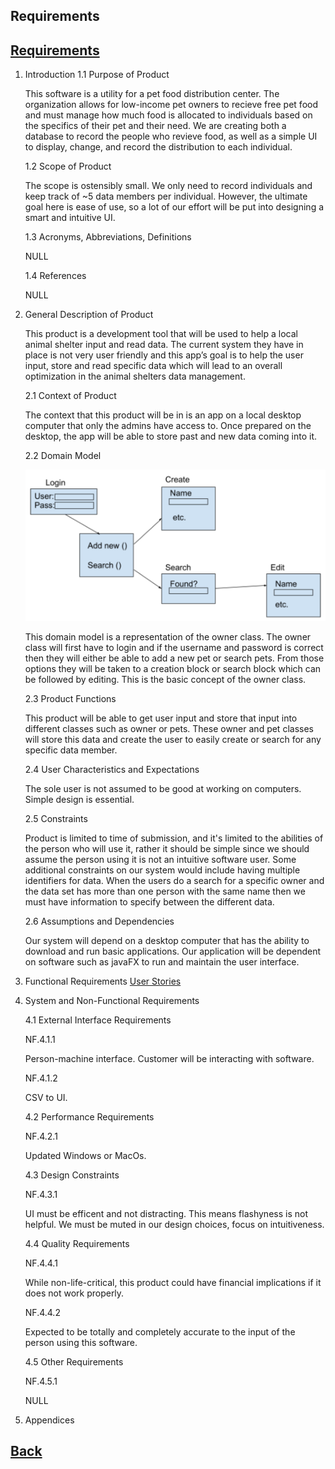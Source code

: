 ## Requirements
## [Requirements](https://diegomorales30.github.io/NullPointersWebsite/requirements)

1. Introduction
    1.1 Purpose of Product

    This software is a utility for a pet food distribution center. The 
    organization allows for low-income pet owners to recieve free pet food 
    and must manage how much food is allocated to individuals based on the 
    specifics of their pet and their need. We are creating both a database 
    to record the people who revieve food, as well as a simple UI to display, 
    change, and record the distribution to each individual.
    
    1.2 Scope of Product

    The scope is ostensibly small. We only need to record individuals and keep track 
    of ~5 data members per individual. However, the ultimate goal here is ease of use, 
    so a lot of our effort will be put into designing a smart and intuitive UI.
    
    1.3 Acronyms, Abbreviations, Definitions

    NULL

    1.4 References

    NULL

2. General Description of Product

    This product is a development tool that will be used to help a local animal shelter input and read data. The current system they have in place is not very user friendly and this app’s goal is to help the user input, store and read specific data which will lead to an overall optimization in the animal shelters data management.

    2.1 Context of Product

    The context that this product will be in is an app on a local desktop computer that only the admins have access to. Once prepared on the desktop, the app will be able to store past and new data coming into it.

    2.2 Domain Model 

    ![Domain Model](graphic.png)

    This domain model is a representation of the owner class. The owner class will first have to login and if the username and password is correct then they will either be able to add a new pet or search pets. From those options they will be taken to a creation block or search block which can be followed by editing. This is the basic concept of the owner class.
    
    2.3 Product Functions

    This product will be able to get user input and store that input into different classes such as owner or pets. These owner and pet classes will store this data and create the user to easily create or search for any specific data member.


    2.4 User Characteristics and Expectations

    The sole user is not assumed to be good at working on computers. Simple design is essential.

    2.5 Constraints

    Product is limited to time of submission, and it's limited to the abilities of the person who will use it, rather it should be simple since we should assume the person using it is not an intuitive software user. Some additional constraints on our system would include having multiple identifiers for data. When the users do a search for a specific owner and the data set has more than one person with the same name then we must have information to specify between the different data.

    2.6 Assumptions and Dependencies

    Our system will depend on a desktop computer that has the ability to download and run basic applications. Our application will be dependent on software such as javaFX to run and maintain the user interface. 

3. Functional Requirements
 [User Stories](https://diegomorales30.github.io/NullPointersWebsite/user)


4. System and Non-Functional Requirements

    4.1 External Interface Requirements 

    NF.4.1.1

    Person-machine interface. Customer will be interacting with software.

    NF.4.1.2

    CSV to UI.

            
    4.2 Performance Requirements

    NF.4.2.1

    Updated Windows or MacOs.


    4.3 Design Constraints

    NF.4.3.1

    UI must be efficent and not distracting. This means flashyness is not helpful. We 
    must be muted in our design choices, focus on intuitiveness. 

    4.4 Quality Requirements

    NF.4.4.1

    While non-life-critical, this product could have financial implications if it 
    does not work properly.

    NF.4.4.2

    Expected to be totally and completely accurate to the input of the person using 
    this software. 


    4.5 Other Requirements

    NF.4.5.1

    NULL
            

5. Appendices

## [Back](https://diegomorales30.github.io/NullPointersWebsite/)